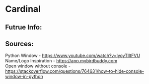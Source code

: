 # Cardinal
## Futrue Info:

## Sources:
Python Window - https://www.youtube.com/watch?v=lyoyTlltFVU <br>
Name/Logo Inspiration - https://app.mybirdbuddy.com <br>
Open window without console - https://stackoverflow.com/questions/764631/how-to-hide-console-window-in-python <br>
